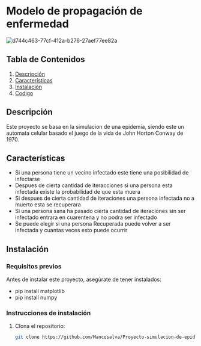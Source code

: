 # Modelo de propagación de enfermedad

![d744c463-77cf-412a-b276-27aef77ee82a](https://github.com/user-attachments/assets/460e3182-d745-4744-9a61-73336f5ad3ef)


## Tabla de Contenidos

1. [Descripción](#descripción)
2. [Características](#características)
3. [Instalación](#instalación)
4. [Codigo](https://github.com/Mancosalva/Proyecto-simulacion-de-epidemia-/blob/main/Simulacion%20Epidemia.py)


## Descripción

Este proyecto se basa en la simulacion de una epidemia, siendo este un automata celular basado el juego de la vida de John Horton Conway de 1970.

## Características

- Si una persona tiene un vecino infectado este tiene una posibilidad de infectarse 
- Despues de cierta cantidad de iteracciones si una persona esta infectada existe la probabilidad de que esta muera
- Si despues de cierta cantidad de iteraciones una persona infectada no a muerto esta se recuperara
- Si una persona sana ha pasado cierta cantidad de iteraciones sin ser infectado entrara en cuarentena y no podra ser infectado
- Se puede elegir si una persona Recuperada puede volver a ser infectada y cuantas veces esto puede ocurrir

## Instalación

### Requisitos previos

Antes de instalar este proyecto, asegúrate de tener instalados:

- pip install matplotlib
- pip install numpy

### Instrucciones de instalación

1. Clona el repositorio:
   ```bash
   git clone https://github.com/Mancosalva/Proyecto-simulacion-de-epidemia.git
